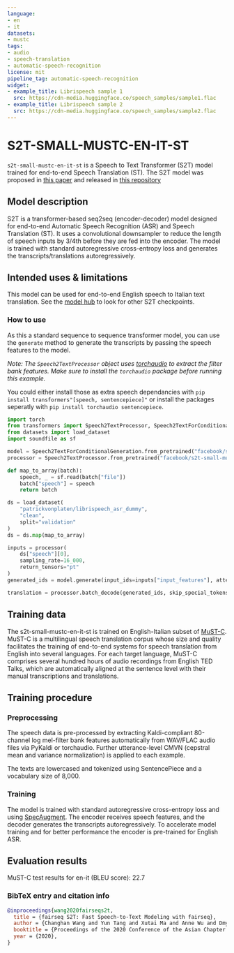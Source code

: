 ```yaml
---
language:
- en
- it
datasets:
- mustc
tags:
- audio
- speech-translation
- automatic-speech-recognition
license: mit
pipeline_tag: automatic-speech-recognition
widget:
- example_title: Librispeech sample 1
  src: https://cdn-media.huggingface.co/speech_samples/sample1.flac
- example_title: Librispeech sample 2
  src: https://cdn-media.huggingface.co/speech_samples/sample2.flac
---
```



# S2T-SMALL-MUSTC-EN-IT-ST

`s2t-small-mustc-en-it-st` is a Speech to Text Transformer (S2T) model trained for end-to-end Speech Translation (ST).
The S2T model was proposed in [this paper](https://arxiv.org/abs/2010.05171) and released in
[this repository](https://github.com/pytorch/fairseq/tree/master/examples/speech_to_text)


## Model description

S2T is a transformer-based seq2seq (encoder-decoder) model designed for end-to-end Automatic Speech Recognition (ASR) and Speech
Translation (ST). It uses a convolutional downsampler to reduce the length of speech inputs by 3/4th before they are
fed into the encoder. The model is trained with standard autoregressive cross-entropy loss and generates the
transcripts/translations autoregressively.

## Intended uses & limitations

This model can be used for end-to-end English speech to Italian text translation.
See the [model hub](https://huggingface.co/models?filter=speech_to_text) to look for other S2T checkpoints.


### How to use

As this a standard sequence to sequence transformer model, you can use the `generate` method to generate the
transcripts by passing the speech features to the model.

*Note: The `Speech2TextProcessor` object uses [torchaudio](https://github.com/pytorch/audio)  to extract the
filter bank features. Make sure to install the `torchaudio` package before running this example.*

You could either install those as extra speech dependancies with
`pip install transformers"[speech, sentencepiece]"` or install the packages seperatly 
with `pip install torchaudio sentencepiece`.


```python
import torch
from transformers import Speech2TextProcessor, Speech2TextForConditionalGeneration
from datasets import load_dataset
import soundfile as sf

model = Speech2TextForConditionalGeneration.from_pretrained("facebook/s2t-small-mustc-en-it-st")
processor = Speech2TextProcessor.from_pretrained("facebook/s2t-small-mustc-en-it-st")

def map_to_array(batch):
    speech, _ = sf.read(batch["file"])
    batch["speech"] = speech
    return batch

ds = load_dataset(
    "patrickvonplaten/librispeech_asr_dummy",
    "clean",
    split="validation"
)
ds = ds.map(map_to_array)

inputs = processor(
    ds["speech"][0],
    sampling_rate=16_000,
    return_tensors="pt"
)
generated_ids = model.generate(input_ids=inputs["input_features"], attention_mask=inputs["attention_mask"])

translation = processor.batch_decode(generated_ids, skip_special_tokens=True)
```


## Training data

The s2t-small-mustc-en-it-st is trained on English-Italian subset of [MuST-C](https://ict.fbk.eu/must-c/).
MuST-C is a multilingual speech translation corpus whose size and quality facilitates the training of end-to-end systems
for speech translation from English into several languages. For each target language, MuST-C comprises several hundred
hours of audio recordings from English TED Talks, which are automatically aligned at the sentence level with their manual
transcriptions and translations.


## Training procedure

### Preprocessing

The speech data is pre-processed by extracting Kaldi-compliant 80-channel log mel-filter bank features automatically from
WAV/FLAC audio files via PyKaldi or torchaudio. Further utterance-level CMVN (cepstral mean and variance normalization)
is applied to each example.

The texts are lowercased and tokenized using SentencePiece and a vocabulary size of 8,000.


### Training

The model is trained with standard autoregressive cross-entropy loss and using [SpecAugment](https://arxiv.org/abs/1904.08779).
The encoder receives speech features, and the decoder generates the transcripts autoregressively. To accelerate
model training and for better performance the encoder is pre-trained for English ASR.

## Evaluation results

MuST-C test results for en-it (BLEU score): 22.7



### BibTeX entry and citation info

```bibtex
@inproceedings{wang2020fairseqs2t,
  title = {fairseq S2T: Fast Speech-to-Text Modeling with fairseq},
  author = {Changhan Wang and Yun Tang and Xutai Ma and Anne Wu and Dmytro Okhonko and Juan Pino},
  booktitle = {Proceedings of the 2020 Conference of the Asian Chapter of the Association for Computational Linguistics (AACL): System Demonstrations},
  year = {2020},
}

```
